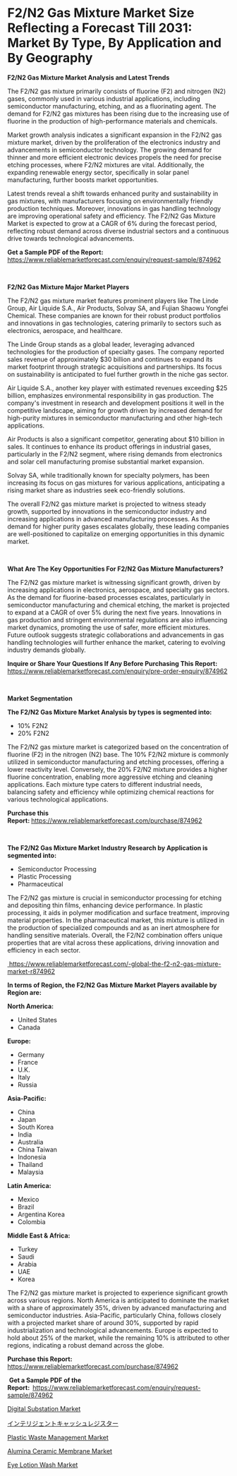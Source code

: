 <p><h1>F2/N2 Gas Mixture Market Size Reflecting a Forecast Till 2031: Market By Type, By Application and By Geography</h1></p><p><strong>F2/N2 Gas Mixture Market Analysis and Latest Trends</strong></p>
<p><p>The F2/N2 gas mixture primarily consists of fluorine (F2) and nitrogen (N2) gases, commonly used in various industrial applications, including semiconductor manufacturing, etching, and as a fluorinating agent. The demand for F2/N2 gas mixtures has been rising due to the increasing use of fluorine in the production of high-performance materials and chemicals.</p><p>Market growth analysis indicates a significant expansion in the F2/N2 gas mixture market, driven by the proliferation of the electronics industry and advancements in semiconductor technology. The growing demand for thinner and more efficient electronic devices propels the need for precise etching processes, where F2/N2 mixtures are vital. Additionally, the expanding renewable energy sector, specifically in solar panel manufacturing, further boosts market opportunities.</p><p>Latest trends reveal a shift towards enhanced purity and sustainability in gas mixtures, with manufacturers focusing on environmentally friendly production techniques. Moreover, innovations in gas handling technology are improving operational safety and efficiency. The F2/N2 Gas Mixture Market is expected to grow at a CAGR of 6% during the forecast period, reflecting robust demand across diverse industrial sectors and a continuous drive towards technological advancements.</p></p>
<p><strong>Get a Sample PDF of the Report:&nbsp;</strong> <a href="https://www.reliablemarketforecast.com/enquiry/request-sample/874962">https://www.reliablemarketforecast.com/enquiry/request-sample/874962</a></p>
<p>&nbsp;</p>
<p><strong>F2/N2 Gas Mixture Major Market Players</strong></p>
<p><p>The F2/N2 gas mixture market features prominent players like The Linde Group, Air Liquide S.A., Air Products, Solvay SA, and Fujian Shaowu Yongfei Chemical. These companies are known for their robust product portfolios and innovations in gas technologies, catering primarily to sectors such as electronics, aerospace, and healthcare.</p><p>The Linde Group stands as a global leader, leveraging advanced technologies for the production of specialty gases. The company reported sales revenue of approximately $30 billion and continues to expand its market footprint through strategic acquisitions and partnerships. Its focus on sustainability is anticipated to fuel further growth in the niche gas sector.</p><p>Air Liquide S.A., another key player with estimated revenues exceeding $25 billion, emphasizes environmental responsibility in gas production. The company's investment in research and development positions it well in the competitive landscape, aiming for growth driven by increased demand for high-purity mixtures in semiconductor manufacturing and other high-tech applications.</p><p>Air Products is also a significant competitor, generating about $10 billion in sales. It continues to enhance its product offerings in industrial gases, particularly in the F2/N2 segment, where rising demands from electronics and solar cell manufacturing promise substantial market expansion.</p><p>Solvay SA, while traditionally known for specialty polymers, has been increasing its focus on gas mixtures for various applications, anticipating a rising market share as industries seek eco-friendly solutions.</p><p>The overall F2/N2 gas mixture market is projected to witness steady growth, supported by innovations in the semiconductor industry and increasing applications in advanced manufacturing processes. As the demand for higher purity gases escalates globally, these leading companies are well-positioned to capitalize on emerging opportunities in this dynamic market.</p></p>
<p>&nbsp;</p>
<p><strong>What Are The Key Opportunities For F2/N2 Gas Mixture Manufacturers?</strong></p>
<p><p>The F2/N2 gas mixture market is witnessing significant growth, driven by increasing applications in electronics, aerospace, and specialty gas sectors. As the demand for fluorine-based processes escalates, particularly in semiconductor manufacturing and chemical etching, the market is projected to expand at a CAGR of over 5% during the next five years. Innovations in gas production and stringent environmental regulations are also influencing market dynamics, promoting the use of safer, more efficient mixtures. Future outlook suggests strategic collaborations and advancements in gas handling technologies will further enhance the market, catering to evolving industry demands globally.</p></p>
<p><strong>Inquire or Share Your Questions If Any Before Purchasing This Report:</strong> <a href="https://www.reliablemarketforecast.com/enquiry/pre-order-enquiry/874962">https://www.reliablemarketforecast.com/enquiry/pre-order-enquiry/874962</a></p>
<p>&nbsp;</p>
<p><strong>Market Segmentation</strong></p>
<p><strong>The F2/N2 Gas Mixture Market Analysis by types is segmented into:</strong></p>
<p><ul><li>10% F2N2</li><li>20% F2N2</li></ul></p>
<p><p>The F2/N2 gas mixture market is categorized based on the concentration of fluorine (F2) in the nitrogen (N2) base. The 10% F2/N2 mixture is commonly utilized in semiconductor manufacturing and etching processes, offering a lower reactivity level. Conversely, the 20% F2/N2 mixture provides a higher fluorine concentration, enabling more aggressive etching and cleaning applications. Each mixture type caters to different industrial needs, balancing safety and efficiency while optimizing chemical reactions for various technological applications.</p></p>
<p><strong>Purchase this Report:&nbsp;</strong><a href="https://www.reliablemarketforecast.com/purchase/874962">https://www.reliablemarketforecast.com/purchase/874962</a></p>
<p>&nbsp;</p>
<p><strong>The F2/N2 Gas Mixture Market Industry Research by Application is segmented into:</strong></p>
<p><ul><li>Semiconductor Processing</li><li>Plastic Processing</li><li>Pharmaceutical</li></ul></p>
<p><p>The F2/N2 gas mixture is crucial in semiconductor processing for etching and depositing thin films, enhancing device performance. In plastic processing, it aids in polymer modification and surface treatment, improving material properties. In the pharmaceutical market, this mixture is utilized in the production of specialized compounds and as an inert atmosphere for handling sensitive materials. Overall, the F2/N2 combination offers unique properties that are vital across these applications, driving innovation and efficiency in each sector.</p></p>
<p><a href="https://www.reliablemarketforecast.com/-global-the-f2-n2-gas-mixture-market-r874962">&nbsp;https://www.reliablemarketforecast.com/-global-the-f2-n2-gas-mixture-market-r874962</a></p>
<p><strong>In terms of Region, the F2/N2 Gas Mixture Market Players available by Region are:</strong></p>
<p>
    <p> <strong> North America: </strong>
        <ul>
            <li>United States</li>
            <li>Canada</li>
        </ul>
        </p> 
    <p> <strong> Europe: </strong>
        <ul>
            <li>Germany</li>
            <li>France</li>
            <li>U.K.</li>
            <li>Italy</li>
            <li>Russia</li>
        </ul>
        </p> 
    <p> <strong> Asia-Pacific: </strong>
        <ul>
            <li>China</li>
            <li>Japan</li>
            <li>South Korea</li>
            <li>India</li>
            <li>Australia</li>
            <li>China Taiwan</li>
            <li>Indonesia</li>
            <li>Thailand</li>
            <li>Malaysia</li>
        </ul>
        </p> 
    <p> <strong> Latin America: </strong>
        <ul>
            <li>Mexico</li>
            <li>Brazil</li>
            <li>Argentina Korea</li>
            <li>Colombia</li>
        </ul>
        </p> 
    <p> <strong> Middle East & Africa: </strong>
        <ul>
            <li>Turkey</li>
            <li>Saudi</li>
            <li>Arabia</li>
            <li>UAE</li>
            <li>Korea</li>
        </ul>
    </p>
    </p>
<p><p>The F2/N2 gas mixture market is projected to experience significant growth across various regions. North America is anticipated to dominate the market with a share of approximately 35%, driven by advanced manufacturing and semiconductor industries. Asia-Pacific, particularly China, follows closely with a projected market share of around 30%, supported by rapid industrialization and technological advancements. Europe is expected to hold about 25% of the market, while the remaining 10% is attributed to other regions, indicating a robust demand across the globe.</p></p>
<p><strong>Purchase this Report: </strong><a href="https://www.reliablemarketforecast.com/purchase/874962">https://www.reliablemarketforecast.com/purchase/874962</a></p>
<p>&nbsp;<strong>Get a Sample PDF of the Report:&nbsp;&nbsp;</strong><a href="https://www.reliablemarketforecast.com/enquiry/request-sample/874962">https://www.reliablemarketforecast.com/enquiry/request-sample/874962</a></p>
<p><strong></strong></p>
<p><p><a href="https://www.linkedin.com/pulse/what-growth-drivers-digital-substation-market-comprehensive-xeaqe?trackingId=OHCVwnACSKyQ956uMECP6w%3D%3D">Digital Substation Market</a></p><p><a href="https://medium.com/@jeannesawayn2023/intelligent-cash-registers-market-%E3%81%AE%E3%82%B0%E3%83%AD%E3%83%BC%E3%83%90%E3%83%AB%E5%B8%82%E5%A0%B4%E6%A6%82%E8%A6%81%E3%81%AF-%E4%B8%96%E7%95%8C%E3%81%8A%E3%82%88%E3%81%B3%E4%B8%BB%E8%A6%81%E5%B8%82%E5%A0%B4%E3%81%AB%E3%81%8A%E3%81%91%E3%82%8B%E6%A5%AD%E7%95%8C%E3%81%AB%E5%BD%B1%E9%9F%BF%E3%82%92%E4%B8%8E%E3%81%88%E3%82%8B%E4%B8%BB%E8%A6%81%E3%81%AA%E3%83%88%E3%83%AC%E3%83%B3%E3%83%89%E3%81%AB%E3%81%A4%E3%81%84%E3%81%A6-%E7%8B%AC%E8%87%AA%E3%81%AE%E8%A6%96%E7%82%B9%E3%82%92%E6%8F%90%E4%BE%9B%E3%81%97%E3%81%BE%E3%81%99-7eaa2df5667c">インテリジェントキャッシュレジスター</a></p><p><a href="https://issuu.com/reportprime-2/docs/plastic-waste-management-market-siz_c95e265992872d">Plastic Waste Management Market</a></p><p><a href="https://www.linkedin.com/pulse/what-growth-opportunities-challenges-alumina-ceramic-membrane-jmawf?trackingId=8ZxT5qTGSre%2FVe9tyJA7Pw%3D%3D">Alumina Ceramic Membrane Market</a></p><p><a href="https://github.com/BryceTownsendr/Market-Research-Report-List-6/blob/main/eye-lotion-wash-market.md">Eye Lotion Wash Market</a></p></p>